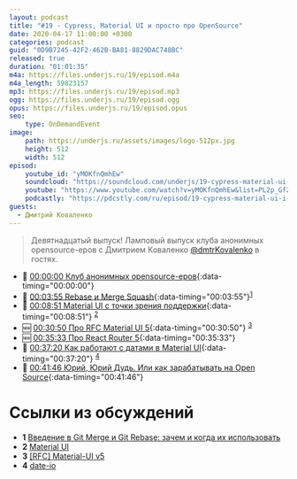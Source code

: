```yaml
---
layout: podcast
title: "#19 - Cypress, Material UI и просто про OpenSource"
date: 2020-04-17 11:00:00 +0300
categories: podcast
guid: "0D9B7245-42F2-462B-BA81-8829DAC748BC"
released: true
duration: "01:01:35"
m4a: https://files.underjs.ru/19/episod.m4a
m4a_length: 59823157
mp3: https://files.underjs.ru/19/episod.mp3
ogg: https://files.underjs.ru/19/episod.ogg
opus: https://files.underjs.ru/19/episod.opus
seo:
    type: OnDemandEvent
image:
    path: https://underjs.ru/assets/images/logo-512px.jpg
    height: 512
    width: 512
episod:
    youtube_id: "yMOKfnQmhEw"
    soundcloud: "https://soundcloud.com/underjs/19-cypress-material-ui-i-prosto-pro-opensource"
    youtube: "https://www.youtube.com/watch?v=yMOKfnQmhEw&list=PL2p_GfZz-_1OWXrKUZRBc8LzMz5FJNXW7"
    podcastly: "https://pdcstly.com/ru/episod/19-cypress-material-ui-i-prosto-pro-open-source/3744782"
guests:
  - Дмитрий Коваленко
---
```


> Девятнадцатый выпуск! Ламповый выпуск клуба анонимных opensource-еров с Дмитрием Коваленко [@dmtrKovalenko](https://twitter.com/dmtrKovalenko) в гостях.

- 🤔 [00:00:00 Клуб анонимных opensource-еров](#){:data-timing="00:00:00"}
- 🤔 [00:03:55 Rebase и Merge Squash](#){:data-timing="00:03:55"}<sup>[1](#note1)</sup>
- 🤔 [00:08:51 Material UI с точки зрения поддержки](#){:data-timing="00:08:51"} <sup>[2](#note2)</sup>
- 🆕 [00:30:50 Про RFC Material UI 5](#){:data-timing="00:30:50"} <sup>[3](#note3)</sup>
- 🆕 [00:35:33 Про React Router 5](#){:data-timing="00:35:33"}
- 🤔 [00:37:20 Как работают с датами в Material UI](#){:data-timing="00:37:20"} <sup>[4](#note4)</sup>
- 🤔 [00:41:46 Юрий, Юрий Дудь. Или как зарабатывать на Open Source](#){:data-timing="00:41:46"}

# Ссылки из обсуждений

- <b id="note1">1</b> [Введение в Git Merge и Git Rebase: зачем и когда их использовать](https://habr.com/ru/post/432420/)
- <b id="note2">2</b> [Material UI](https://material-ui.com/ru/)
- <b id="note3">3</b> [[RFC] Material-UI v5](https://github.com/mui-org/material-ui/issues/20012)
- <b id="note4">4</b> [date-io](https://github.com/dmtrKovalenko/date-io)

